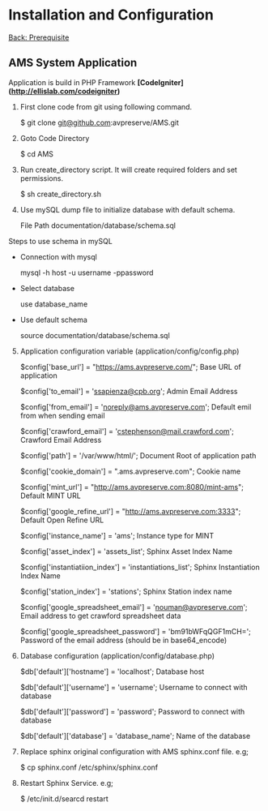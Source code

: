 Installation and Configuration
===
[Back: Prerequisite](prerequisite.md)

AMS System Application
----------
Application is build in PHP Framework **[CodeIgniter] (http://ellislab.com/codeigniter)**

1) First clone code from git using following command.

	$ git clone git@github.com:avpreserve/AMS.git

2) Goto Code Directory

	$ cd AMS

3) Run create_directory script. It will create required folders and set permissions.

	$ sh create_directory.sh

4) Use mySQL dump file to initialize database with default schema.

	File Path documentation/database/schema.sql
   
 Steps to use schema in mySQL
* Connection with mysql

	mysql -h host -u username -ppassword
* Select database

	use database_name
* Use default schema

	source documentation/database/schema.sql


5) Application configuration variable (application/config/config.php)

	$config['base_url'] = "https://ams.avpreserve.com/";  Base URL of application

	$config['to_email'] = 'ssapienza@cpb.org';			  Admin Email Address

	$config['from_email'] = 'noreply@ams.avpreserve.com'; Default emil from when sending email

	$config['crawford_email'] = 'cstephenson@mail.crawford.com'; Crawford Email Address

	$config['path'] = '/var/www/html/';					  Document Root of application path

	$config['cookie_domain'] = ".ams.avpreserve.com";	  Cookie name

	$config['mint_url'] = "http://ams.avpreserve.com:8080/mint-ams"; Default MINT URL 

	$config['google_refine_url'] = "http://ams.avpreserve.com:3333"; Default Open Refine URL

	$config['instance_name'] = 'ams';					Instance type for MINT	

	$config['asset_index'] = 'assets_list';				Sphinx Asset Index Name

	$config['instantiatiion_index'] = 'instantiations_list'; Sphinx Instantiation Index Name

	$config['station_index'] = 'stations';				Sphinx Station index name

	$config['google_spreadsheet_email'] = 'nouman@avpreserve.com'; Email address to get crawford spreadsheet data

	$config['google_spreadsheet_password'] = 'bm91bWFqQGF1mCH=';   Password of the email address (should be in base64_encode)

6) Database configuration (application/config/database.php)
	
	$db['default']['hostname'] = 'localhost';		Database host

	$db['default']['username'] = 'username';		Username to connect with database

	$db['default']['password'] = 'password';		Password to connect with database

	$db['default']['database'] = 'database_name';   Name of the database

	

	

4) Replace sphinx original configuration with AMS sphinx.conf file. e.g;

	$ cp sphinx.conf /etc/sphinx/sphinx.conf

5) Restart Sphinx Service. e.g;
	
	$ /etc/init.d/searcd restart

